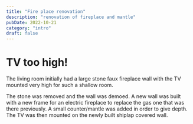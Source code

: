 ```yaml
---
title: "Fire place renovation"
description: "renovation of fireplace and mantle"
pubDate: 2022-10-21
category: "intro"
draft: false
---
```


# TV too high!

The living room initially had a large stone faux fireplace wall with the TV mounted very high for such a shallow room.

The stone was removed and the wall was demoed. A new wall was built with a new frame for an electric fireplace to replace the gas one that was there previously. A small counter/mantle was added in order to give depth. The TV was then mounted on the newly built shiplap covered wall.

